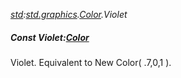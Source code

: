 _[std](../../modules/std/std-module.md):[std.graphics](../../modules/std/std-graphics.md).[Color](../../modules/std/std-graphics-color.md).Violet_
##### Const Violet:[Color](../../modules/std/std-graphics-color.md)
Violet. Equivalent to New Color( .7,0,1 ).
